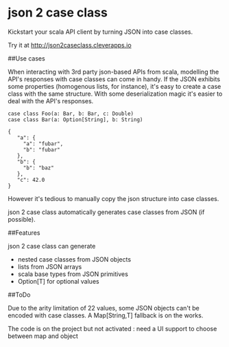 json 2 case class
=================

Kickstart your scala API client by turning JSON into case classes.

Try it at <http://json2caseclass.cleverapps.io>

##Use cases

When interacting with 3rd party json-based APIs from scala, modelling the API's responses with case classes
can come in handy.
If the JSON exhibits some properties (homogenous lists, for instance), it's easy to create a case class with
the same structure. With some deserialization magic it's easier to deal with the API's responses.

    case class Foo(a: Bar, b: Bar, c: Double)
    case class Bar(a: Option[String], b: String)
    
    {
       "a": {
         "a": "fubar",
         "b": "fubar"
       },
       "b": {
         "b": "baz"
       },
       "c": 42.0
    }

However it's tedious to manually copy the json structure into case classes.

json 2 case class automatically generates case classes from JSON (if possible).

##Features

json 2 case class can generate

 - nested case classes from JSON objects
 - lists from JSON arrays
 - scala base types from JSON primitives
 - Option[T] for optional values

##ToDo

Due to the arity limitation of 22 values, some JSON objects can't be encoded with case classes.
A Map[String,T] fallback is on the works.

The code is on the project but not activated : need a UI support to choose between map and object
